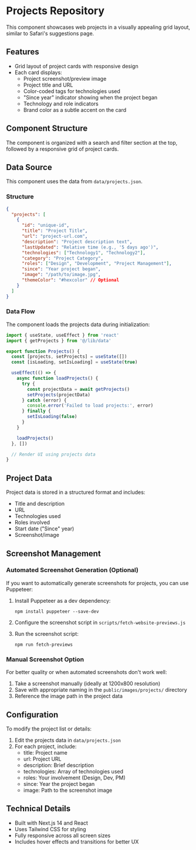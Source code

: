 # Projects Repository

This component showcases web projects in a visually appealing grid layout, similar to Safari's suggestions page.

## Features

- Grid layout of project cards with responsive design
- Each card displays:
  - Project screenshot/preview image
  - Project title and URL
  - Color-coded tags for technologies used
  - "Since year" indicator showing when the project began
  - Technology and role indicators
  - Brand color as a subtle accent on the card

## Component Structure

The component is organized with a search and filter section at the top, followed by a responsive grid of project cards.

## Data Source

This component uses the data from `data/projects.json`.

### Structure
```json
{
  "projects": [
    {
      "id": "unique-id",
      "title": "Project Title",
      "url": "project-url.com",
      "description": "Project description text",
      "lastUpdated": "Relative time (e.g., '5 days ago')",
      "technologies": ["Technology1", "Technology2"],
      "category": "Project Category",
      "roles": ["Design", "Development", "Project Management"],
      "since": "Year project began",
      "image": "/path/to/image.jpg",
      "themeColor": "#hexcolor" // Optional
    }
  ]
}
```

### Data Flow

The component loads the projects data during initialization:

```jsx
import { useState, useEffect } from 'react'
import { getProjects } from '@/lib/data'

export function Projects() {
  const [projects, setProjects] = useState([])
  const [isLoading, setIsLoading] = useState(true)

  useEffect(() => {
    async function loadProjects() {
      try {
        const projectData = await getProjects()
        setProjects(projectData)
      } catch (error) {
        console.error('Failed to load projects:', error)
      } finally {
        setIsLoading(false)
      }
    }

    loadProjects()
  }, [])

  // Render UI using projects data
}
```

## Project Data

Project data is stored in a structured format and includes:
- Title and description
- URL
- Technologies used
- Roles involved
- Start date ("Since" year)
- Screenshot/image

## Screenshot Management

### Automated Screenshot Generation (Optional)

If you want to automatically generate screenshots for projects, you can use Puppeteer:

1. Install Puppeteer as a dev dependency:
   ```
   npm install puppeteer --save-dev
   ```

2. Configure the screenshot script in `scripts/fetch-website-previews.js`

3. Run the screenshot script:
   ```
   npm run fetch-previews
   ```

### Manual Screenshot Option

For better quality or when automated screenshots don't work well:

1. Take a screenshot manually (ideally at 1200x800 resolution)
2. Save with appropriate naming in the `public/images/projects/` directory
3. Reference the image path in the project data

## Configuration

To modify the project list or details:

1. Edit the projects data in `data/projects.json`
2. For each project, include:
   - title: Project name
   - url: Project URL
   - description: Brief description
   - technologies: Array of technologies used
   - roles: Your involvement (Design, Dev, PM)
   - since: Year the project began
   - image: Path to the screenshot image

## Technical Details

- Built with Next.js 14 and React
- Uses Tailwind CSS for styling
- Fully responsive across all screen sizes
- Includes hover effects and transitions for better UX